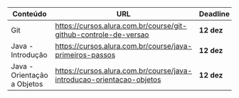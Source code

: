 | Conteúdo                    | URL                                                          | Deadline   |
| --------------------------- | ------------------------------------------------------------ | ---------- |
| Git                         | https://cursos.alura.com.br/course/git-github-controle-de-versao | **12 dez** |
| Java - Introdução           | https://cursos.alura.com.br/course/java-primeiros-passos     | **12 dez** |
| Java - Orientação a Objetos | https://cursos.alura.com.br/course/java-introducao-orientacao-objetos | **12 dez** |

